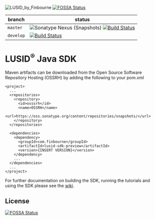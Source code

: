 ![LUSID_by_Finbourne](https://content.finbourne.com/LUSID_repo.png)
[![FOSSA Status](https://app.fossa.com/api/projects/git%2Bgithub.com%2FMikeMcGarry%2Flusid-sdk-java-preview.svg?type=shield)](https://app.fossa.com/projects/git%2Bgithub.com%2FMikeMcGarry%2Flusid-sdk-java-preview?ref=badge_shield)

| branch | status |
| --- | --- |
| `master` |  ![Sonatype Nexus (Snapshots)](https://img.shields.io/nexus/s/com.finbourne/lusid-sdk-preview?server=https%3A%2F%2Foss.sonatype.org) [![Build Status](https://travis-ci.org/finbourne/lusid-sdk-java-preview.svg?branch=master)](https://travis-ci.org/finbourne/lusid-sdk-java-preview) |
| `develop` | [![Build Status](https://travis-ci.org/finbourne/lusid-sdk-java-preview.svg?branch=develop)](https://travis-ci.org/finbourne/lusid-sdk-java-preview) |

# LUSID<sup>®</sup> Java SDK

Maven artifacts can be downloaded from the Open Source Software Repository Hosting (OSSRH) by adding the following to your pom.xml

```
<project>
  ...
  <repositories>
    <repository>
      <id>osssrh</id>
      <name>OSSRH</name>
      <url>https://oss.sonatype.org/content/repositories/snapshots/</url>
    </repository>
  </repositories>

  <dependencies>
    <dependency>
      <groupId>com.finbourne</groupId>
      <artifactId>lusid-sdk-preview</artifactId>
      <version>{INSERT VERSION}</version>
    </dependency>
    ...
  </dependencies>
  ...
</project>
```


For further documentation on building the SDK, running the tutorials and using the SDK please see the [wiki](https://github.com/finbourne/lusid-sdk-java-preview/wiki).


## License
[![FOSSA Status](https://app.fossa.com/api/projects/git%2Bgithub.com%2FMikeMcGarry%2Flusid-sdk-java-preview.svg?type=large)](https://app.fossa.com/projects/git%2Bgithub.com%2FMikeMcGarry%2Flusid-sdk-java-preview?ref=badge_large)